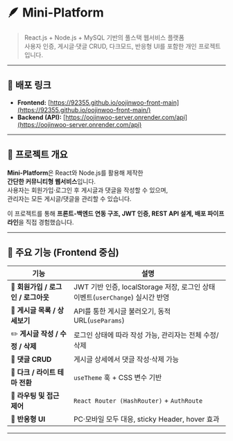 # 🪶 Mini-Platform

> React.js + Node.js + MySQL 기반의 풀스택 웹서비스 플랫폼  
> 사용자 인증, 게시글·댓글 CRUD, 다크모드, 반응형 UI를 포함한 개인 프로젝트입니다.

---

## 🚀 배포 링크

- **Frontend:** [https://92355.github.io/oojinwoo-front-main](https://92355.github.io/oojinwoo-front-main/)
- **Backend (API):** [https://oojinwoo-server.onrender.com/api](https://oojinwoo-server.onrender.com/api)

---

## 📖 프로젝트 개요

**Mini-Platform**은 React와 Node.js를 활용해 제작한  
**간단한 커뮤니티형 웹서비스**입니다.  
사용자는 회원가입·로그인 후 게시글과 댓글을 작성할 수 있으며,  
관리자는 모든 게시글/댓글을 관리할 수 있습니다.  

이 프로젝트를 통해 **프론트-백엔드 연동 구조, JWT 인증, REST API 설계, 배포 파이프라인**을 직접 경험했습니다.

---

## 🧩 주요 기능 (Frontend 중심)

| 기능 | 설명 |
|------|------|
| 🔐 **회원가입 / 로그인 / 로그아웃** | JWT 기반 인증, localStorage 저장, 로그인 상태 이벤트(`userChange`) 실시간 반영 |
| 📰 **게시글 목록 / 상세보기** | API를 통한 게시글 불러오기, 동적 URL(`useParams`) |
| ✏️ **게시글 작성 / 수정 / 삭제** | 로그인 상태에 따라 작성 가능, 관리자는 전체 수정/삭제 |
| 💬 **댓글 CRUD** | 게시글 상세에서 댓글 작성·삭제 가능 |
| 🌙 **다크 / 라이트 테마 전환** | `useTheme` 훅 + CSS 변수 기반 |
| 🧭 **라우팅 및 접근 제어** | `React Router (HashRouter)` + `AuthRoute` |
| 📱 **반응형 UI** | PC·모바일 모두 대응, sticky Header, hover 효과 |

---
